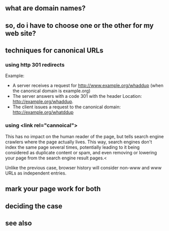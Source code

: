  ## what are domain names?
 ## so, do i have to choose one or the other for my web site?
 ## techniques for canonical URLs
 ### using http 301 redirects
 Example:
 - A server receives a request for http://www.example.org/whaddup (when the canonical domain is example.org)
 - The server answers with a code 301 with the header Location: http://example.org/whaddup.
 - The client issues a request to the canonical domain: http://example.org/whatddup

 ### using &lt;link rel="cannoical"&gt;
This has no impact on the human reader of the page, but tells search engine crawlers where the page actually lives. This way, search engines don't index the same page several times, potentially leading to it being considered as duplicate content or spam, and even removing or lowering your page from the search engine result pages.<

Unlike the previous case, browser history will consider non-www and www URLs as independent entries.

## mark your page work for both
## deciding the case
## see also